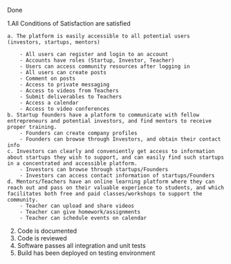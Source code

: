 Done

1.All Conditions of Satisfaction are satisfied  

	a. The platform is easily accessible to all potential users (investors, startups, mentors)  
        
		- All users can register and login to an account 
		- Accounts have roles (Startup, Investor, Teacher)
		- Users can access community resources after logging in
		- All users can create posts
		- Comment on posts
		- Access to private messaging
		- Access to videos from Teachers
		- Submit deliverables to Teachers
		- Access a calendar
		- Access to video conferences
	b. Startup founders have a platform to communicate with fellow entrepreneurs and potential investors, and find mentors to receive proper training.
		- Founders can create company profiles
		- Founders can browse through Investors, and obtain their contact info
	c. Investors can clearly and conveniently get access to information about startups they wish to support, and can easily find such startups in a concentrated and accessible platform.
		- Investors can browse through startups/Founders
		- Investors can access contact information of startups/Founders
	d. Mentors/Teachers have an online learning platform where they can reach out and pass on their valuable experience to students, and which facilitates both free and paid classes/workshops to support the community.
		- Teacher can upload and share videos
		- Teacher can give homework/assignments
		- Teacher can schedule events on calendar
2. Code is documented
3. Code is reviewed
4. Software passes all integration and unit tests
5. Build has been deployed on testing environment


    
